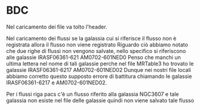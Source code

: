 # BDC
Nel caricamento dei file va tolto l'header.

Nel caricamento dei flussi se la galassia cui si riferisce il flusso non è registrata allora il flusso non viene registrato
Riguardo ciò abbiamo notato che due righe di flussi non vengono salvate, nello specifico si riferiscono alle galassie
IRASF06361-621
AM0702-601NED0
Penso che manchi un ultima lettera nel nome di tali galassie perche nel file MRTable3 ho trovato le galassie
IRASF06361-6217
AM0702-601NED02
Dunque nei nostri file locali abbiamo corretto questo supposto errore di battitura chiamando le galassie IRASF06361-6217 e AM0702-601NED02.

Per i flussi riga pacs c'è un flusso riferito alla galassia NGC3607 e tale galassia non esiste nel file delle galassie quindi non viene salvato tale flusso
